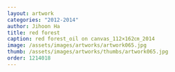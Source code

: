 ```yaml
---
layout: artwork
categories: "2012-2014"
author: Jihoon Ha
title: red forest
caption: red forest_oil on canvas_112×162㎝_2014
image: /assets/images/artworks/artwork065.jpg
thumb: /assets/images/artworks/thumbs/artwork065.jpg
order: 1214018
---
```

